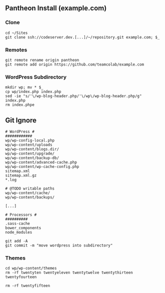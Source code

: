 ## Pantheon Install (example.com)

### Clone
```shell
cd ~/Sites
git clone ssh://codeserver.dev.[...]/~/repository.git example.com; $_
```

### Remotes
```shell
git remote rename origin pantheon
git remote add origin https://github.com/teamcolab/example.com
```

### WordPress Subdirectory
```shell
mkdir wp; mv * $_
cp wp/index.php index.php
sed -ie "s/'\/wp-blog-header.php/'\/wp\/wp-blog-header.php/g" index.php
rm index.phpe
```

## Git Ignore
```
# WordPress #
############
wp/wp-config-local.php
wp/wp-content/uploads
wp/wp-content/blogs.dir/
wp/wp-content/upgrade/
wp/wp-content/backup-db/
wp/wp-content/advanced-cache.php
wp/wp-content/wp-cache-config.php
sitemap.xml
sitemap.xml.gz
*.log

# @TODO writable paths
wp/wp-content/cache/
wp/wp-content/backups/

[...]

# Processors #
##########
.sass-cache
bower_components
node_modules
```

```shell
git add -A
git commit -m "move wordpress into subdirectory"
```

### Themes
```shell
cd wp/wp-content/themes
rm -rf twentyten twentyeleven twentytwelve twentythirteen twentyfourteen
```

```shell
rm -rf twentyfifteen
```
